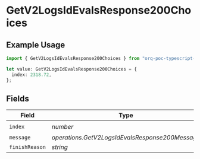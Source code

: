 # GetV2LogsIdEvalsResponse200Choices

## Example Usage

```typescript
import { GetV2LogsIdEvalsResponse200Choices } from "orq-poc-typescript-multi-env-version/models/operations";

let value: GetV2LogsIdEvalsResponse200Choices = {
  index: 2318.72,
};
```

## Fields

| Field                                           | Type                                            | Required                                        | Description                                     |
| ----------------------------------------------- | ----------------------------------------------- | ----------------------------------------------- | ----------------------------------------------- |
| `index`                                         | *number*                                        | :heavy_check_mark:                              | N/A                                             |
| `message`                                       | *operations.GetV2LogsIdEvalsResponse200Message* | :heavy_minus_sign:                              | N/A                                             |
| `finishReason`                                  | *string*                                        | :heavy_minus_sign:                              | N/A                                             |